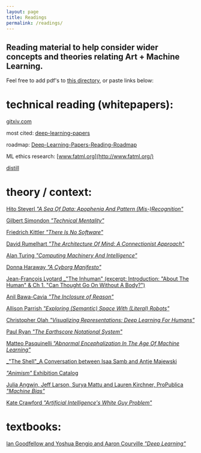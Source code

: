 ```yaml
---
layout: page
title: Readings
permalink: /readings/
---
```


Reading material to help consider wider concepts and theories relating Art + Machine Learning.
------
Feel free to add pdf's to [this directory](https://github.com/publicityreform/findbyimage/tree/master/readings), or paste links below:



# technical reading (whitepapers):

[gitxiv.com](http://www.gitxiv.com/)

most cited: [deep-learning-papers](https://github.com/terryum/awesome-deep-learning-papers)

roadmap: [Deep-Learning-Papers-Reading-Roadmap](https://github.com/songrotek/Deep-Learning-Papers-Reading-Roadmap)

ML ethics research: [www.fatml.org](http://www.fatml.org/)

[distill](http://distill.pub/)


# theory / context:

[Hito Steyerl _"A Sea Of Data: Apophenia And Pattern (Mis-)Recognition"_](steyerl.pdf)

[Gilbert Simondon _"Technical Mentality"_](simondon.pdf)

[Friedrich Kittler _"There Is No Software"_](kittler.pdf)

[David Rumelhart _"The Architecture Of Mind: A Connectionist Approach"_](Rumelhart.pdf)

[Alan Turing _"Computing Machinery And Intelligence"_](http://www.loebner.net/Prizef/TuringArticle.html)

[Donna Haraway _"A Cyborg Manifesto"_](haraway.pdf)

[Jean-François Lyotard _"The Inhuman" (excerpt: Introduction: "About The Human" & Ch 1. "Can Thought Go On Without A Body?")](lyotard.pdf)

[Anil Bawa-Cavia _"The Inclosure of Reason"_](http://technosphere-magazine.hkw.de/article1/6aefb210-0ee6-11e7-a253-d9923802c14e)

[Allison Parrish _"Exploring (Semantic) Space With (Literal) Robots"_](http://opentranscripts.org/transcript/semantic-space-literal-robots/) 

[Christopher Olah _"Visualizing Representations: Deep Learning For Humans"_](http://colah.github.io/posts/2015-01-Visualizing-Representations/)

[Paul Ryan _"The Earthscore Notational System"_](http://www.earthscore.org/themes.html)

[Matteo Pasquinelli _"Abnormal Encephalization In The Age Of Machine Learning"_](http://www.e-flux.com/journal/75/67133/abnormal-encephalization-in-the-age-of-machine-learning/)

[_"The Shell"_A Conversation between Isaa Samb and Antje Majewski](http://www.antjemajewski.de/2010/10/16/the-shell-a-conversation-between-issa-samb-and-antje-majewski-dakar-2010/)

[_"Animism"_ Exhibition Catalog](http://www.hkw.de/media/en/texte/pdf/2012_1/programm_5/animismus_booklet.pdf)

[Julia Angwin, Jeff Larson, Surya Mattu and Lauren Kirchner, ProPublica _"Machine Bias"_](https://www.propublica.org/article/machine-bias-risk-assessments-in-criminal-sentencing)

[Kate Crawford _"Artificial Intelligence's White Guy Problem"_](https://www.nytimes.com/2016/06/26/opinion/sunday/artificial-intelligences-white-guy-problem.html?_r=1)


# textbooks:

[Ian Goodfellow and Yoshua Bengio and Aaron Courville _"Deep Learning"_](http://www.deeplearningbook.org/)
